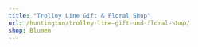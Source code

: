 ```yaml
---
title: "Trolley Line Gift & Floral Shop"
url: /huntington/trolley-line-gift-und-floral-shop/
shop: Blumen
---
```

